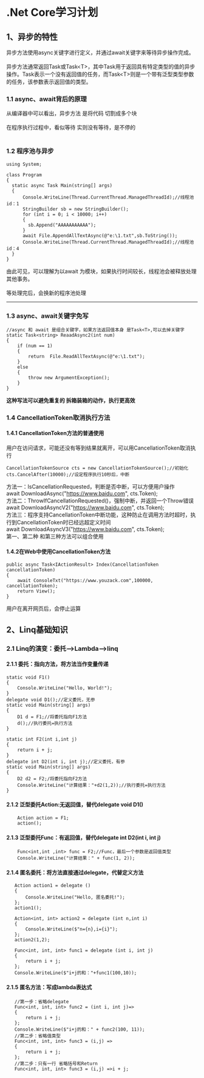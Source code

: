 # .Net Core学习计划
## 1、异步的特性
异步方法使用async关键字进行定义，并通过await关键字来等待异步操作完成。
<br><br>
异步方法通常返回Task或Task\<T\>，其中Task用于返回具有特定类型的值的异步操作。Task表示一个没有返回值的任务，而Task\<T\>则是一个带有泛型类型参数的任务，该参数表示返回值的类型。

### 1.1 async、await背后的原理

从编译器中可以看出，异步方法 是将代码 切割成多个块
<br><br>
在程序执行过程中，看似等待 实则没有等待，是不停的
<br><br>
### 1.2 程序池与异步
```
using System;

class Program
{
  static async Task Main(string[] args)
  {
      Console.WriteLine(Thread.CurrentThread.ManagedThreadId);//线程池id：1
      StringBuilder sb = new StringBuilder();
      for (int i = 0; i < 10000; i++)
      {
        sb.Append("AAAAAAAAAAA");
      }
      await File.AppendAllTextAsync(@"e:\1.txt",sb.ToString());
      Console.WriteLine(Thread.CurrentThread.ManagedThreadId);//线程池id：4
  }
}
```
由此可见，可以理解为以await 为模块，如果执行时间较长，线程池会被释放处理其他事务。
<br><br>
等处理完后，会换新的程序池处理
___
### 1.3 async、await关键字免写
```
//async 和 await 是组合关键字，如果方法返回值本身 是Task<T>,可以去掉关键字
static Task<string> ReaadAsync2(int num)
{
    if (num == 1)
    {
        return  File.ReadAllTextAsync(@"e:\1.txt");
    }
    else
    {
        throw new ArgumentException();
    }
}
```
**这种写法可以避免重复的 拆箱装箱的动作，执行更高效**
### 1.4 CancellationToken取消执行方法
#### 1.4.1 CancellationToken方法的普通使用
用户在访问请求，可能还没有等到结果就离开，可以用CancellationToken取消执行
```
CancellationTokenSource cts = new CancellationTokenSource();//初始化
cts.CancelAfter(10000);//设定程序执行10秒后，中断
```
方法一：IsCancellationRequested，判断是否中断，可以方便用户操作
<br>
await DownloadAsync("https://www.baidu.com", cts.Token);
<br>
方法二：ThrowIfCancellationRequested()，强制中断，并返回一个Throw错误
<br>
await DownloadAsyncV2("https://www.baidu.com", cts.Token);
<br>
方法三：程序支持CancellationToken中断功能，这种防止在调用方法时超时，执行到CancellationToken时已经远超定义时间
<br>
await DownloadAsyncV3("https://www.baidu.com", cts.Token);
<br>
第一、第二种 和第三种方法可以组合使用
#### 1.4.2在Web中使用CancellationToken方法
```
public async Task<IActionResult> Index(CancellationToken cancellationToken)
{
    await ConsoleTxt("https://www.youzack.com",100000, cancellationToken);
    return View();
}
```
用户在离开网页后，会停止运算

## 2、Linq基础知识
### 2.1 Linq的演变：委托——>Lambda——>linq
#### 2.1.1 委托：指向方法，将方法当作变量传递
```
static void F1()
{
    Console.WriteLine("Hello, World!");
}
delegate void D1();//定义委托，无参
static void Main(string[] args)
{
    D1 d = F1;//将委托指向F1方法
    d();//执行委托=执行方法
}
```
```
static int F2(int i,int j)
{
    return i + j;
}
delegate int D2(int i, int j);//定义委托，有参
static void Main(string[] args)
{
    D2 d2 = F2;/将委托指向F2方法
    Console.WriteLine("计算结果："+d2(1,2));//执行委托=执行方法
}
```
#### 2.1.2 泛型委托Action:无返回值，替代delegate void D1()
```
    Action action = F1;
    action();
```
#### 2.1.3 泛型委托Func：有返回值，替代delegate int D2(int i, int j)
```
    Func<int,int ,int> func = F2;//Func，最后一个参数是返回值类型
    Console.WriteLine("计算结果：" + func(1, 2));
```
#### 2.1.4 匿名委托：将方法直接通过delegate，代替定义方法
```
   Action action1 = delegate ()
   {
       Console.WriteLine("Hello, 匿名委托!");
   };
   action1();

   Action<int, int> action2 = delegate (int n,int i)
   {
       Console.WriteLine($"n={n},i={i}");
   };
   action2(1,2);

   Func<int, int, int> func1 = delegate (int i, int j)
   {
       return i + j;
   };
   Console.WriteLine($"i+j的和："+func1(100,10));
```
#### 2.1.5 匿名方法：写成lambda表达式
```
   //第一步：省略delegate
   Func<int, int, int> func2 = (int i, int j)=>
   {
       return i + j;
   };
   Console.WriteLine($"i+j的和：" + func2(100, 11));
   //第二步：省略值类型
   Func<int, int, int> func3 = (i,j) =>
   {
       return i + j;
   };
   //第二步：只有一行 省略括号和Return
   Func<int, int, int> func3 = (i,j) =>i + j;
```
